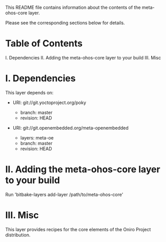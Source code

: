 <!--
SPDX-FileCopyrightText: Huawei Inc.

SPDX-License-Identifier: Apache-2.0
-->

This README file contains information about the contents of the meta-ohos-core layer.

Please see the corresponding sections below for details.

Table of Contents
=================

  I. Dependencies
 II. Adding the meta-ohos-core layer to your build
III. Misc

I. Dependencies
===============

This layer depends on:

- URI: git://git.yoctoproject.org/poky
  - branch: master
  - revision: HEAD

- URI: git://git.openembedded.org/meta-openembedded
  - layers: meta-oe
  - branch: master
  - revision: HEAD

II. Adding the meta-ohos-core layer to your build
=================================================

Run 'bitbake-layers add-layer /path/to/meta-ohos-core'

III. Misc
=========

This layer provides recipes for the core elements of the Oniro Project distribution.
